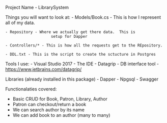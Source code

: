 Project Name - LibrarySystem

Things you will want to look at:
	- Models/Book.cs - This is how I represent all of my data.  

	- Repository - Where we actually get there data.  This is  
						setup for Dapper

	- Controllers/* - This is how all the requests get to the REpository.  

    - DDL.txt - This is the script to create the sctucture in Postgres


Tools I use:
	- Visual Studio 2017 - The IDE
	- Datagrip - DB interface tool - https://www.jetbrains.com/datagrip/

Libraries (already installed in this package)
	- Dapper
	- Npgsql
	- Swagger

Functionalaties covered:

- Basic CRUD for Book, Patron, Library, Author
- Patron can checkout/return a book
- We can search author by its name
- We can add book to an author (many to many)